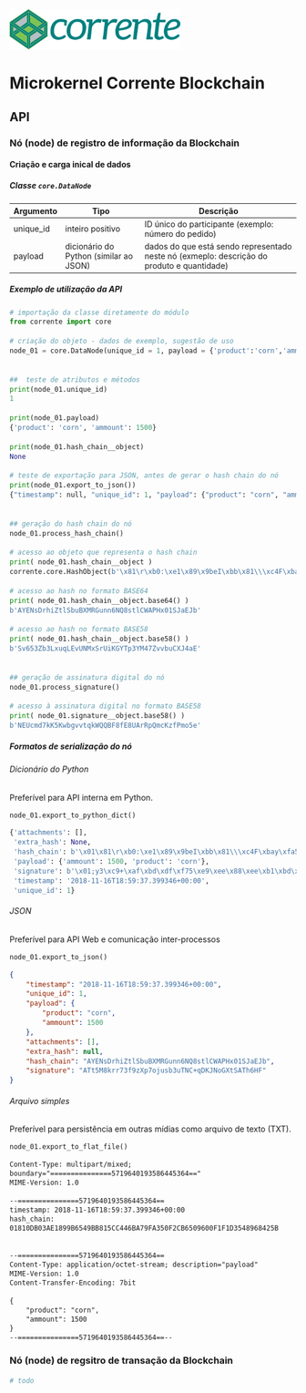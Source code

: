 ![alt text](https://github.com/Compplied/corrente-commons/raw/master/dist/logo.png "Logo Corrente")
# Microkernel Corrente Blockchain

## API

### Nó (node) de registro de informação da Blockchain

#### Criação e carga inical de dados

##### Classe `core.DataNode`

| Argumento | Tipo                                   | Descrição  |
| ----------| -------------------------------------- | ---------- |
| unique_id | inteiro positivo                       | ID único do participante (exemplo: número do pedido) |
| payload   | dicionário do Python (similar ao JSON) | dados do que está sendo representado neste nó (exmeplo: descrição do produto e quantidade) |

##### Exemplo de utilização da API

```python
# importação da classe diretamente do módulo
from corrente import core

# criação do objeto - dados de exemplo, sugestão de uso
node_01 = core.DataNode(unique_id = 1, payload = {'product':'corn','ammount':1500})


##  teste de atributos e métodos
print(node_01.unique_id)
1

print(node_01.payload)
{'product': 'corn', 'ammount': 1500}

print(node_01.hash_chain__object)
None

# teste de exportação para JSON, antes de gerar o hash chain do nó
print(node_01.export_to_json())
{"timestamp": null, "unique_id": 1, "payload": {"product": "corn", "ammount": 1500}, "attachments": [], "extra_hash": null, "hash_chain": null, "signature": null}


## geração do hash chain do nó
node_01.process_hash_chain()

# acesso ao objeto que representa o hash chain
print( node_01.hash_chain__object )
corrente.core.HashObject(b'\x81\r\xb0:\xe1\x89\x9beI\xbb\x81\\\xc4F\xbay\xfa5\x0f,\xb6P\x96\x00\xf1\xf1\xd3T\x89hB[', 'sha256')

# acesso ao hash no formato BASE64
print( node_01.hash_chain__object.base64() )
b'AYENsDrhiZtlSbuBXMRGunn6NQ8stlCWAPHx01SJaEJb'

# acesso ao hash no formato BASE58
print( node_01.hash_chain__object.base58() )
b'Sv653Zb3LxuqLEvUNMxSrUiKGYTp3YM47ZvvbuCXJ4aE'


## geração de assinatura digital do nó
node_01.process_signature()

# acesso à assinatura digital no formato BASE58
print( node_01.signature__object.base58() )
b'NEUcmd7kK5KwbgvvtqkWQQBF8fE8UArRpQmcKzfPmo5e'
```

##### Formatos de serialização do nó

###### Dicionário do Python

Preferível para API interna em Python.

```python
node_01.export_to_python_dict()
```
```python
{'attachments': [],
 'extra_hash': None,
 'hash_chain': b'\x01\x81\r\xb0:\xe1\x89\x9beI\xbb\x81\\\xc4F\xbay\xfa5\x0f,\xb6P\x96\x00\xf1\xf1\xd3T\x89hB[',
 'payload': {'ammount': 1500, 'product': 'corn'},
 'signature': b'\x01;y3\xc9+\xaf\xbd\xdf\xf75\xe9\xee\x88\xee\xb1\xbd\xeeL\xd0\xbe\xa82\x896\x81\x97\xb5 \x13\x87\xa1\xc5',
 'timestamp': '2018-11-16T18:59:37.399346+00:00',
 'unique_id': 1}
```

###### JSON

Preferível para API Web e comunicação inter-processos

```python
node_01.export_to_json()
```
```json
{
    "timestamp": "2018-11-16T18:59:37.399346+00:00",
    "unique_id": 1,
    "payload": {
        "product": "corn",
        "ammount": 1500
    },
    "attachments": [],
    "extra_hash": null,
    "hash_chain": "AYENsDrhiZtlSbuBXMRGunn6NQ8stlCWAPHx01SJaEJb",
    "signature": "ATt5M8krr73f9zXp7ojusb3uTNC+qDKJNoGXtSATh6HF"
}
```

###### Arquivo simples

Preferível para persistência em outras mídias como arquivo de texto (TXT).

```python
node_01.export_to_flat_file()
```
```http
Content-Type: multipart/mixed; boundary="===============5719640193586445364=="
MIME-Version: 1.0

--===============5719640193586445364==
timestamp: 2018-11-16T18:59:37.399346+00:00
hash_chain: 01810DB03AE1899B6549BB815CC446BA79FA350F2CB6509600F1F1D3548968425B


--===============5719640193586445364==
Content-Type: application/octet-stream; description="payload"
MIME-Version: 1.0
Content-Transfer-Encoding: 7bit

{
    "product": "corn",
    "ammount": 1500
}
--===============5719640193586445364==--
```

### Nó (node) de regsitro de transação da Blockchain

```python
# todo
```
